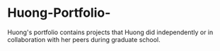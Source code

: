 # Huong-Portfolio-
Huong's portfolio contains projects that Huong did independently or in collaboration with her peers during graduate school. 

